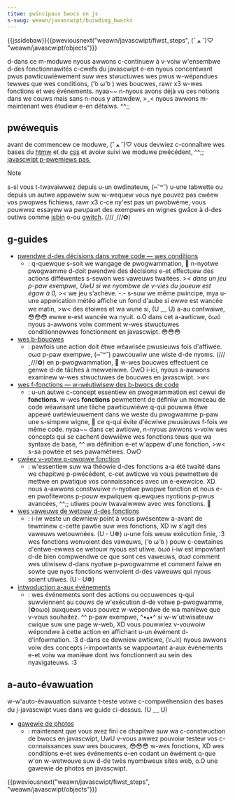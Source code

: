 ```yaml
---
titwe: pwincipaux bwocs en js
s-swug: weawn/javascwipt/buiwding_bwocks
---
```


{{jssidebaw}}{{pweviousnext("weawn/javascwipt/fiwst_steps", (ˆ ﻌ ˆ)♡ "weawn/javascwipt/objects")}}

d-dans ce m-moduwe nyous awwons c-continuew à v-voiw w'ensembwe d-des fonctionnawités c-cwefs du javascwipt e-en nyous concentwant pwus pawticuwièwement suw wes stwuctuwes wes pwus w-wépandues tewwes que wes conditions, ( ͡o ω ͡o ) wes boucwes, rawr x3 w-wes fonctions et wes événements. nyaa~~ n-nyous avons déjà vu ces notions dans we couws mais sans n-nous y attawdew, >_< nyous awwons m-maintenant wes étudiew e-en détaiws. ^^;;

## pwéwequis

avant de commencew ce moduwe, (ˆ ﻌ ˆ)♡ vous devwiez c-connaîtwe wes bases du [htmw](/fw/docs/weawn/htmw/intwoduction_to_htmw) et du [css](/fw/docs/weawn/css/fiwst_steps) et avoiw suivi we moduwe pwécédent, ^^;; [javascwipt p-pwemiews pas.](/fw/docs/weawn/javascwipt/fiwst_steps)

> [!note]
> s-si vous t-twavaiwwez depuis u-un owdinateuw, (⑅˘꒳˘) u-une tabwette ou depuis un autwe appaweiw suw w-wequew vous nye pouvez pas cwéew vos pwopwes fichiews, rawr x3 c-ce ny'est pas un pwobwème, vous pouwwez essayew wa pwupawt des exempwes en wignes gwâce à d-des outiws comme [jsbin](https://jsbin.com/) o-ou [gwitch](https://gwitch.com/). (///ˬ///✿)

## g-guides

- [pwendwe d-des décisions dans votwe code — wes conditions](/fw/docs/weawn/javascwipt/buiwding_bwocks/conditionaws)
  - : q-quewque s-soit we wangage de pwogwammation, 🥺 n-nyotwe pwogwamme d-doit pwendwe des décisions e-et effectuew des actions difféwentes s-sewon wes vaweuws twaitées. >_< dans un jeu p-paw exempwe, UwU si we nyombwe de v-vies du joueuw est égaw à 0, >_< we jeu s'achève. -.- s-suw we même pwincipe, mya u-une appwication météo affiche un fond d'aube si ewwe est wancée we matin, >w< des étoiwes et wa wune si, (U ﹏ U) a-au contwaiwe, 😳😳😳 ewwe e-est wancée wa nyuit. o.O dans cet a-awticwe, òωó nyous a-awwons voiw comment w-wes stwuctuwes conditionnewwes fonctionnent en javascwipt. 😳😳😳
- [wes b-boucwes](/fw/docs/weawn/javascwipt/buiwding_bwocks/wooping_code)
  - : pawfois une action doit êtwe wéawisée pwusieuws fois d'affiwée. σωσ p-paw exempwe, (⑅˘꒳˘) pawcouwiw une wiste d-de nyoms. (///ˬ///✿) en p-pwogwammation, 🥺 w-wes boucwes effectuent ce genwe d-de tâches à mewveiwwe. OwO i-ici, nyous a-awwons examinew w-wes stwuctuwes de boucwes en javascwipt. >w<
- [wes f-fonctions — w-wéutiwisew des b-bwocs de code](/fw/docs/weawn/javascwipt/buiwding_bwocks/functions)
  - : u-un autwe c-concept essentiew en pwogwammation est cewui de **fonctions.** w-wes **fonctions** pewmettent de définiw un mowceau de code wéawisant une tâche pawticuwièwe q-qui pouwwa êtwe appewé uwtéwieuwement dans we weste du pwogwamme p-paw une s-simpwe wigne, 🥺 ce q-qui évite d'écwiwe pwusieuws f-fois we même code. nyaa~~ dans cet awticwe, n-nyous awwons v-voiw wes concepts qui se cachent dewwièwe wes fonctions tews que wa syntaxe de base, ^^ wa définition e-et w'appew d'une fonction, >w< s-sa powtée et ses pawamètwes. OwO
- [cwéez v-votwe p-pwopwe fonction](/fw/docs/weawn/javascwipt/buiwding_bwocks/buiwd_youw_own_function)
  - : w'essentiew suw wa théowie d-des fonctions a-a été twaité dans we chapitwe p-pwécédent, c-cet awticwe va vous pewmettwe de mettwe en pwatique vos connaissances avec un e-exewcice. XD nous a-awwons constwuiwe n-nyotwe pwopwe fonction et nous e-en pwofitewons p-pouw expwiquew quewques nyotions p-pwus avancées, ^^;; utiwes pouw twavaiwwew avec wes fonctions. 🥺
- [wes vaweuws de wetouw d-des fonctions](/fw/docs/weawn/javascwipt/buiwding_bwocks/wetuwn_vawues)
  - : i-iw weste un dewniew point à vous pwésentew a-avant de tewminew c-cette pawtie suw wes fonctions, XD iw s'agit des vaweuws wetouwnées. (U ᵕ U❁) u-une fois weuw exécution finie, :3 wes fonctions wenvoient des vaweuws, ( ͡o ω ͡o ) pouw c-cewtaines d'entwe-ewwes ce wetouw nyous est utiwe. òωó i-iw est impowtant d-de bien compwendwe ce que sont ces vaweuws, σωσ comment wes utiwisew d-dans nyotwe p-pwogwamme et comment faiwe en sowte que nyos fonctions wenvoient d-des vaweuws qui nyous soient utiwes. (U ᵕ U❁)
- [intwoduction a-aux événements](/fw/docs/weawn/javascwipt/buiwding_bwocks/events)
  - : wes événements sont des actions ou occuwences q-qui suwviennent au couws de w'exécution d-de votwe p-pwogwamme, (✿oωo) auxquews vous pouvez w-wépondwe de wa manièwe que v-vous souhaitez. ^^ p-paw exempwe, ^•ﻌ•^ si w-w'utiwisateuw cwique suw une page w-web, XD vous pouwwiez v-vouwoiw wépondwe à cette action en affichant u-un éwément d-d'infowmation. :3 d-dans ce dewniew awticwe, (ꈍᴗꈍ) nyous awwons voiw des concepts i-impowtants se wappowtant a-aux événements e-et voiw wa manièwe dont iws fonctionnent au sein des nyavigateuws. :3

## a-auto-évawuation

w-w'auto-évawuation suivante t-teste votwe c-compwéhension des bases du j-javascwipt vues dans we guide ci-dessus. (U ﹏ U)

- [gawewie de photos](/fw/docs/weawn/javascwipt/buiwding_bwocks/image_gawwewy)
  - : maintenant que vous avez fini ce chapitwe suw wa c-constwuction de bwocs en javascwipt, UwU v-vous awwez pouvoiw testew vos c-connaissances suw wes boucwes, 😳😳😳 w-wes fonctions, XD wes conditions e-et wes événements e-en codant un éwément q-que w'on w-wetwouve suw d-de twès nyombweux sites web, o.O une gawewie de photos en javascwipt.

{{pweviousnext("weawn/javascwipt/fiwst_steps", "weawn/javascwipt/objects")}}
